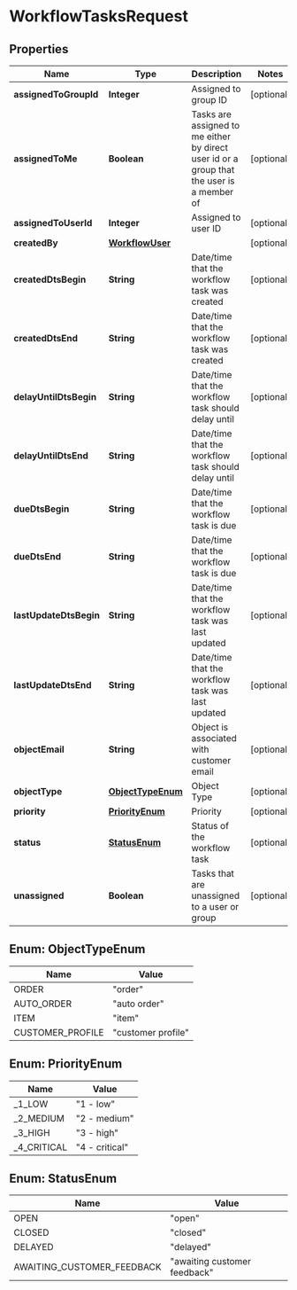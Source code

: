 
# WorkflowTasksRequest

## Properties
Name | Type | Description | Notes
------------ | ------------- | ------------- | -------------
**assignedToGroupId** | **Integer** | Assigned to group ID |  [optional]
**assignedToMe** | **Boolean** | Tasks are assigned to me either by direct user id or a group that the user is a member of |  [optional]
**assignedToUserId** | **Integer** | Assigned to user ID |  [optional]
**createdBy** | [**WorkflowUser**](WorkflowUser.md) |  |  [optional]
**createdDtsBegin** | **String** | Date/time that the workflow task was created |  [optional]
**createdDtsEnd** | **String** | Date/time that the workflow task was created |  [optional]
**delayUntilDtsBegin** | **String** | Date/time that the workflow task should delay until |  [optional]
**delayUntilDtsEnd** | **String** | Date/time that the workflow task should delay until |  [optional]
**dueDtsBegin** | **String** | Date/time that the workflow task is due |  [optional]
**dueDtsEnd** | **String** | Date/time that the workflow task is due |  [optional]
**lastUpdateDtsBegin** | **String** | Date/time that the workflow task was last updated |  [optional]
**lastUpdateDtsEnd** | **String** | Date/time that the workflow task was last updated |  [optional]
**objectEmail** | **String** | Object is associated with customer email |  [optional]
**objectType** | [**ObjectTypeEnum**](#ObjectTypeEnum) | Object Type |  [optional]
**priority** | [**PriorityEnum**](#PriorityEnum) | Priority |  [optional]
**status** | [**StatusEnum**](#StatusEnum) | Status of the workflow task |  [optional]
**unassigned** | **Boolean** | Tasks that are unassigned to a user or group |  [optional]


<a name="ObjectTypeEnum"></a>
## Enum: ObjectTypeEnum
Name | Value
---- | -----
ORDER | &quot;order&quot;
AUTO_ORDER | &quot;auto order&quot;
ITEM | &quot;item&quot;
CUSTOMER_PROFILE | &quot;customer profile&quot;


<a name="PriorityEnum"></a>
## Enum: PriorityEnum
Name | Value
---- | -----
_1_LOW | &quot;1 - low&quot;
_2_MEDIUM | &quot;2 - medium&quot;
_3_HIGH | &quot;3 - high&quot;
_4_CRITICAL | &quot;4 - critical&quot;


<a name="StatusEnum"></a>
## Enum: StatusEnum
Name | Value
---- | -----
OPEN | &quot;open&quot;
CLOSED | &quot;closed&quot;
DELAYED | &quot;delayed&quot;
AWAITING_CUSTOMER_FEEDBACK | &quot;awaiting customer feedback&quot;




